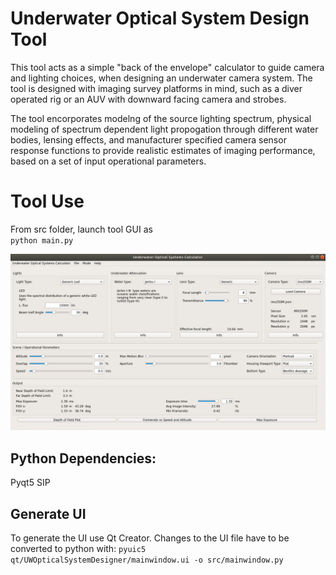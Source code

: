 # Underwater Optical System Design Tool
This tool acts as a simple "back of the envelope" calculator to guide camera and lighting choices, when designing an underwater camera system. The tool is designed with imaging survey platforms in mind, such as a diver operated rig or an AUV with downward facing camera and strobes.

The tool encorporates modelng of the source lighting spectrum, physical modeling of spectrum dependent light propogation through different water bodies, lensing effects, and manufacturer specified camera sensor response functions to provide realistic estimates of imaging performance, based on a set of input operational parameters.

# Tool Use

From src folder, launch tool GUI as  
`python main.py`

![alt text](resources/interface.png)

## Python Dependencies: 
Pyqt5
SIP

## Generate UI

To generate the UI use Qt Creator. 
Changes to the UI file have to be converted to python with: 
```pyuic5 qt/UWOpticalSystemDesigner/mainwindow.ui -o src/mainwindow.py```
